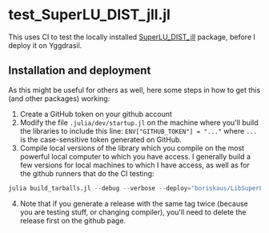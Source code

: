 # test_SuperLU_DIST_jll.jl
This uses CI to test the locally installed [SuperLU_DIST_jll](https://github.com/boriskaus/LibSuperLU_DIST_jll.jl) package, before I deploy it on Yggdrasil. 


## Installation and deployment 
As this might be useful for others as well, here some steps in how to get this (and other packages) working:

1. Create a GitHub token on your github account
2. Modify the file `.julia/dev/startup.jl` on the machine where you'll build the libraries to include this line: `ENV["GITHUB_TOKEN"] = "..."` where `...` is the case-sensitive token generated on GitHub.
3. Compile local versions of the library which you compile on the most powerful local computer to which you have access. I generally build a few versions for local machines to which I have access, as well as for the github runners that do the CI testing:  
```julia
julia build_tarballs.jl --debug --verbose --deploy="boriskaus/LibSuperLU_DIST_jll.jl" aarch64-apple-darwin-libgfortran5-mpi+mpich,x86_64-linux-gnu-libgfortran5-mpi+mpich,x86_64-w64-mingw32-libgfortran5-mpi+microsoftmpi
```
4. Note that if you generate a release with the same tag twice (because you are testing stuff, or changing compiler), you'll need to delete the release first on the github page.

